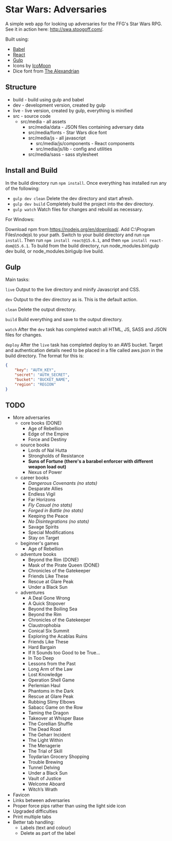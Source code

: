 
# Star Wars: Adversaries

A simple web app for looking up adversaries for the FFG's Star Wars RPG. See it in action here: http://swa.stoogoff.com/.

Built using:

- [Babel](https://babeljs.io)
- [React](https://facebook.github.io/react/)
- [Gulp](http://gulpjs.com/)
- Icons by [IcoMoon](https://icomoon.io/app/)
- Dice font from [The Alexandrian](http://thealexandrian.net/wordpress/37660/roleplaying-games/star-wars-force-and-destiny-system-cheat-sheet)

## Structure

- build - build using gulp and babel
- dev - development version, created by gulp
- live - live version, created by gulp, everything is minified
- src - source code
	- src/media - all assets
		- src/media/data - JSON files containing adversary data
		- src/media/fonts - Star Wars dice font
		- src/media/js - all javascript
			- src/media/js/components - React components
			- src/media/js/lib - config and utilities
		- src/media/sass - sass stylesheet

## Install and Build

In the build directory run `npm install`. Once everything has installed run any of the following:

- `gulp dev clean` Delete the dev directory and start afresh.
- `gulp dev build` Completely build the project into the dev directory.
- `gulp watch` Watch files for changes and rebuild as necessary.

For Windows:

Download npm from https://nodejs.org/en/download/.
Add C:\Program Files\nodejs\ to your path.
Switch to your build directory and run `npm install`.
Then run `npm install react@15.6.1`, and then `npm install react-dom@15.6.1`.
To build from the build directory, run node_modules\.bin\gulp dev build, or node_modules\.bin\gulp live build.

## Gulp

Main tasks:

`live` Output to the live directory and minify Javascript and CSS.

`dev` Output to the dev directory as is. This is the default action.

`clean` Delete the output directory.

`build` Build everything and save to the output directory.

`watch` After the `dev` task has completed watch all HTML, JS, SASS and JSON files for changes.

`deploy` After the `live` task has completed deploy to an AWS bucket. Target and authentication details need to be placed in a file called aws.json in the build directory. The format for this is:

``` JSON
{
	"key": "AUTH_KEY",
	"secret": "AUTH_SECRET",
	"bucket": "BUCKET_NAME",
	"region": "REGION"
}

```

## TODO

- More adversaries
	- core books (DONE)
		- Age of Rebellion
		- Edge of the Empire
		- Force and Destiny
	- source books
		- Lords of Nal Hutta
		- Strongholds of Resistance
		- **Suns of Fortune (there's a barabel enforcer with different weapon load out)**
		- Nexus of Power
	- career books
		- *Dangerous Covenants (no stats)*
		- Desparate Allies
		- Endless Vigil
		- Far Horizons
		- *Fly Casual (no stats)*
		- *Forged in Battle (no stats)*
		- Keeping the Peace
		- *No Disintegrations (no stats)*
		- Savage Spirits
		- Special Modifications
		- Stay on Target
	- beginner's games
		- Age of Rebellion
	- adventure books
		- Beyond the Rim (DONE)
		- Mask of the Pirate Queen (DONE)
		- Chronicles of the Gatekeeper
		- Friends Like These
		- Rescue at Glare Peak
		- Under a Black Sun
	- adventures
		- A Deal Gone Wrong
		- A Quick Stopover
		- Beyond the Boiling Sea
		- Beyond the Rim
		- Chronicles of the Gatekeeper
		- Claustrophobia
		- Conical Six Summit
		- Exploring the Acablas Ruins
		- Friends Like These
		- Hard Bargain
		- If It Sounds too Good to be True...
		- In Too Deep
		- Lessons from the Past
		- Long Arm of the Law
		- Lost Knowledge
		- Operation Shell Game
		- Perlemian Haul
		- Phantoms in the Dark
		- Rescue at Glare Peak
		- Rubbing Slimy Elbows
		- Sabacc Game on the Row
		- Taming the Dragon
		- Takeover at Whisper Base
		- The Corellian Shuffle
		- The Dead Road
		- The Geharr Incident
		- The Light Within
		- The Menagerie
		- The Trial of Skill
		- Toydarian Grocery Shopping
		- Trouble Brewing
		- Tunnel Delving
		- Under a Black Sun
		- Vault of Justice
		- Welcome Aboard
		- Witch’s Wrath
- Favicon
- Links between adversaries
- Proper force pips rather than using the light side icon
- Upgraded difficulties
- Print multiple tabs
- Better tab handling:
	- Labels (text and colour)
	- Delete as part of the label
